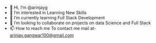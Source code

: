 - 👋 Hi, I’m @arinjayg
- 👀 I’m interested in Learning New Skills
- 🌱 I’m currently learning Full Stack Development
- 💞️ I’m looking to collaborate on projects on data Science and Full Stack
- 📫 How to reach me To contact me mail at- arinjay.gangwar100@gmail.com

<!---
arinjayg/arinjayg is a ✨ special ✨ repository because its `README.md` (this file) appears on your GitHub profile.
You can click the Preview link to take a look at your changes.
--->
